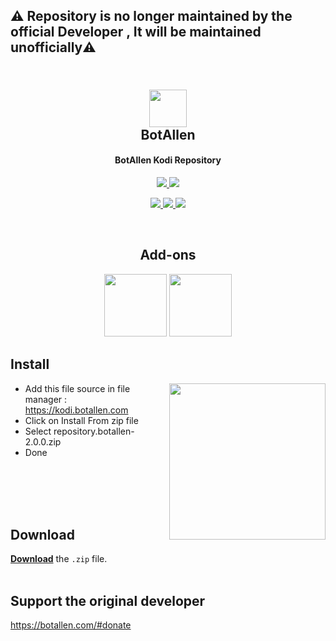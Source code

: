 <h2>⚠️ Repository is no longer maintained by the official Developer , It will be maintained unofficially⚠️</h2>
<h2 align="center">
  <br>
  <a href="https://github.com/Brajo280603/repository.botallen"><img src="https://github.com/Brajo280603/repository.botallen/repository.botallen/icon2.png" height="60" width="60"></a>
  <br>
  BotAllen
  <br>
</h2>

<h4 align="center">BotAllen Kodi Repository</h4>

<p align="center">

  <!-- Release -->
  <a href="https://github.com/Brajo280603/repository.botallen/releases/latest">
    <img src="https://img.shields.io/github/v/release/Brajo280603/repository.botallen?style=for-the-badge">
  </a>
  
  <!-- Downloads -->
  <a href="https://github.com/Brajo280603/repository.botallen/releases/latest">
    <img src="https://img.shields.io/github/downloads/Brajo280603/repository.botallen/total?style=for-the-badge&logo=kodi&color=17B2E7">
  </a>
  
 </p>
 <p align="center">
  
  <!-- License -->
  <a href="https://github.com/Brajo280603/repository.botallen/blob/master/LICENSE">
    <img src="https://img.shields.io/github/license/Brajo280603/repository.botallen?style=flat-square">
  </a>
  
  <!-- Open Issues -->
  <a href="https://github.com/Brajo280603/repository.botallen/issues">
    <img src="https://img.shields.io/github/issues/Brajo280603/repository.botallen?style=flat-square">
  </a>
  
  <!-- Last Commit -->
  <a href="https://github.com/Brajo280603/repository.botallen/commit/master">
    <img src="https://img.shields.io/github/last-commit/Brajo280603/repository.botallen?style=flat-square">
  </a>
  
 </p>

<br>

<h2 align="center">Add-ons</h2>

<p align="center">
  
<span style="display: inline-block;">
  <a href="https://github.com/Brajo280603/plugin.video.botallen.hotstar">
    <img src="https://raw.githubusercontent.com/Brajo280603/plugin.video.botallen.hotstar/main/resources/icon.jpg" width="100" height="100">
  </a>
</span>

<span style="display: inline-block;">
  <a href="https://github.com/Brajo280603/plugin.video.jiotv">
    <img src="https://raw.githubusercontent.com/Brajo280603/plugin.video.jiotv/main/resources/icon.png" width="100" height="100">
  </a>
</span>
</p>

## Install

<img align="right" src="media/install.gif" height=250>

- Add this file source in file manager : https://kodi.botallen.com
- Click on Install From zip file
- Select repository.botallen-2.0.0.zip
- Done

<br/>
<br/>
<br/>
<br/>

## Download

[**Download**](https://github.com/Brajo280603/repository.botallen/releases/download/v2.0.0/repository.botallen-2.0.0.zip) the `.zip` file.
<br/>
<br/>

## Support the original developer

<a href="https://botallen.com/#donate" target="_blank" >https://botallen.com/#donate</a>
